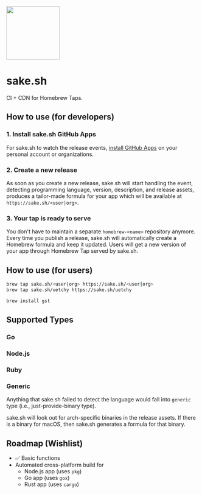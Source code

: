 <img src="https://github.com/uetchy/sake/blob/master/.github/sake.png?raw=true" width="140" />

# sake.sh

CI + CDN for Homebrew Taps.

## How to use (for developers)

### 1. Install sake.sh GitHub Apps

For sake.sh to watch the release events, [install GitHub Apps](https://github.com/apps/sake-sh) on your personal account or organizations.

### 2. Create a new release

As soon as you create a new release, sake.sh will start handling the event, detecting programming language, version, description, and release assets, produces a tailor-made formula for your app which will be available at `https://sake.sh/<user|org>`.

### 3. Your tap is ready to serve

You don't have to maintain a separate `homebrew-<name>` repository anymore. Every time you publish a release, sake.sh will automatically create a Homebrew formula and keep it updated. Users will get a new version of your app through Homebrew Tap served by sake.sh.

## How to use (for users)

```bash
brew tap sake.sh/<user|org> https://sake.sh/<user|org>
brew tap sake.sh/uetchy https://sake.sh/uetchy

brew install gst
```

## Supported Types

### Go

### Node.js

### Ruby

### Generic

Anything that sake.sh failed to detect the language would fall into `generic` type (i.e., just-provide-binary type).

sake.sh will look out for arch-specific binaries in the release assets. If there is a binary for macOS, then sake.sh generates a formula for that binary.

## Roadmap (Wishlist)

- ✅ Basic functions
- Automated cross-platform build for
  - Node.js app (uses `pkg`)
  - Go app (uses `gox`)
  - Rust app (uses `cargo`)
